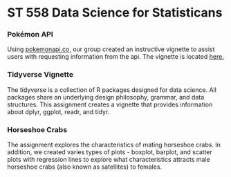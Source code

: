 # ST 558   Data Science for Statisticans

### **Pokémon API**

  Using [pokemonapi.co,](https://pokeapi.co/) our group created an instructive vignette to assist users with requesting information from the api.  The vignette is located [here.](https://pmb-7684.github.io/ST558_Project_2/)



### **Tidyverse Vignette**

  The tidyverse is a collection of R packages designed for data science. All packages share an underlying design philosophy, grammar, and data structures.  This assignment creates a vignette that provides information about dplyr, ggplot, readr, and tidyr.
  
  
  
  ### **Horseshoe Crabs**
  
   The assignment explores the characteristics of mating horseshoe crabs. In addition, we created varies types of plots - boxplot, barplot, and scatter plots with regression lines to explore what characteristics attracts male horseshoe crabs (also known as satellites) to females.

